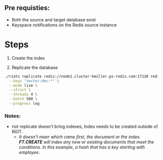 ## Pre requisties:
- Both the source and target database exist
- Keyspace notifications on the Redis source instance


# Steps
1. Create the index

2. Replicate the database
```bash
./riotx replicate redis://node1.cluster-kmiller.ps-redis.com:17120 redis://node1.cluster-kmiller.ps-redis.com:12416 \
  --keys "vector:doc:*" \
  --mode live \
  --struct \
  --threads 4 \
  --batch 500 \
  --progress log
  ```

### Notes:
-  riot replicate doesn't bring indexes, Index needs to be created outside of RIOT.   
    - _It doesn't maer which came first, the document or the index. **FT.CREATE** will index any new or existing documents that meet the conditions. In this example, a hash that has a key starting with employee._

